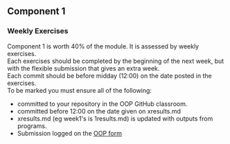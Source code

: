 ## Component 1
### Weekly Exercises

Component 1 is worth 40% of the module. It is assessed by weekly exercises.  
Each exercises should be completed by the beginning of the next week, but with the flexible submission that gives an extra week.  
Each commit should be before midday (12:00) on the date posted in the exercises.  
To be marked you must ensure all of the following:  
* committed to your repository in the OOP GitHub classroom.
* committed before 12:00 on the date given on xresults.md
* xresults.md (eg week1's is 1results.md) is updated with outputs from programs.
* Submission logged on the [OOP form](https://forms.gle/RiMroDpV1c1CTbHV9)